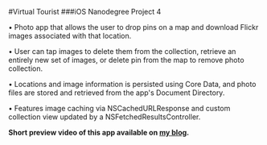 #Virtual Tourist
###iOS Nanodegree Project 4

• Photo app that allows the user to drop pins on a map and download Flickr images associated with that location.

• User can tap images to delete them from the collection, retrieve an entirely new set of images, or delete pin from the map to remove photo collection.

• Locations and image information is persisted using Core Data, and photo files are stored and retrieved from the app's Document Directory.

• Features image caching via NSCachedURLResponse and custom collection view updated by a NSFetchedResultsController.

**Short preview video of this app available on [my blog](http://mikemdev40.blogspot.com).**

